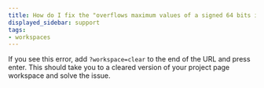 ```yaml
---
title: How do I fix the "overflows maximum values of a signed 64 bits integer" error?
displayed_sidebar: support
tags:
- workspaces
---
```

If you see this error, add `?workspace=clear` to the end of the URL and press enter. This should take you to a cleared version of your project page workspace and solve the issue.